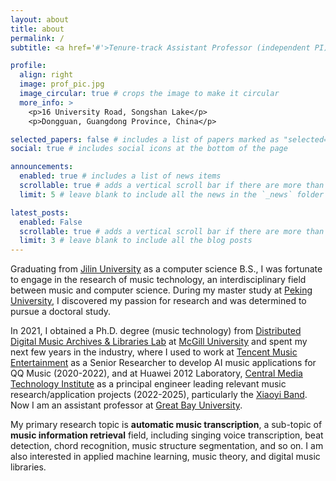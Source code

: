 ```yaml
---
layout: about
title: about
permalink: /
subtitle: <a href='#'>Tenure-track Assistant Professor (independent PI) @ Great Bay University</a>.

profile:
  align: right
  image: prof_pic.jpg
  image_circular: true # crops the image to make it circular
  more_info: >
    <p>16 University Road, Songshan Lake</p>
    <p>Dongguan, Guangdong Province, China</p>

selected_papers: false # includes a list of papers marked as "selected={true}"
social: true # includes social icons at the bottom of the page

announcements:
  enabled: true # includes a list of news items
  scrollable: true # adds a vertical scroll bar if there are more than 3 news items
  limit: 5 # leave blank to include all the news in the `_news` folder

latest_posts:
  enabled: False
  scrollable: true # adds a vertical scroll bar if there are more than 3 new posts items
  limit: 3 # leave blank to include all the blog posts
---
```


Graduating from [Jilin University](https://www.jlu.edu.cn/) as a computer science B.S., I was fortunate to engage in the research of music technology, an interdisciplinary field between music and computer science. During my master study at [Peking University](http://www.cis.pku.edu.cn/auditory/auditory.htm), I discovered my passion for research and was determined to pursue a doctoral study. 

In 2021, I obtained a Ph.D. degree (music technology) from [Distributed Digital Music Archives & Libraries Lab](http://ddmal.music.mcgill.ca/) at [McGill University](https://www.mcgill.ca/) and spent my next few years in the industry, where I used to work at [Tencent Music Entertainment](https://www.tencentmusic.com/en-us/) as a Senior Researcher to develop AI music applications for QQ Music (2020-2022), and at Huawei 2012 Laboratory, [Central Media Technology Institute](https://www.bilibili.com/video/BV1PF411T7Tu/) as a principal engineer leading relevant music research/application projects (2022-2025), particularly the [Xiaoyi Band](https://news.qq.com/rain/a/20250620A094DQ00). Now I am an assistant professor at [Great Bay University](https://www.gbu.edu.cn/menu/177).

My primary research topic is __automatic music transcription__, a sub-topic of __music information retrieval__ field, including singing voice transcription, beat detection, chord recognition, music structure segmentation, and so on. I am also interested in applied machine learning, music theory, and digital music libraries.
